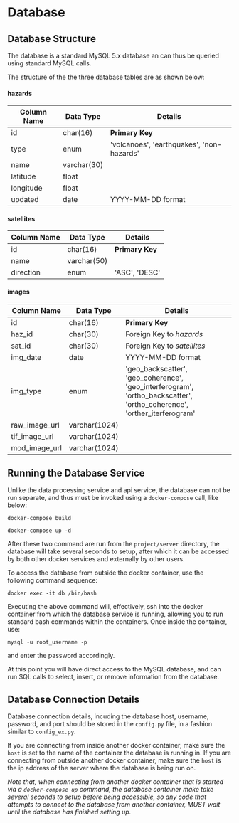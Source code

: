 # Database

Database Structure
------------------
The database is a standard MySQL 5.x database an can thus be queried using standard MySQL calls.

The structure of the the three database tables are as shown below:

#### hazards
| Column Name  	|  Data Type 	| Details
|---	        |---	        |---
| id  	        | char(16) 	    | **Primary Key**
| type 	        | enum 	        | 'volcanoes', 'earthquakes', 'non-hazards'
| name 	        | varchar(30) 	|
| latitude 	    | float 	    |
| longitude	    | float 	    |
| updated       | date          | YYYY-MM-DD format

#### satellites
| Column Name  	|  Data Type 	| Details
|---	        |---	        |---
| id  	        | char(16) 	    | **Primary Key**
| name 	        | varchar(50) 	|
| direction     | enum          | 'ASC', 'DESC'

#### images
| Column Name  	    |  Data Type 	| Details
|---	            |---	        |---
| id  	            | char(16) 	    | **Primary Key**
| haz_id            | char(30) 	    | Foreign Key to _hazards_
| sat_id 	        | char(30) 	    | Foreign Key to _satellites_
| img_date 	        | date 	        | YYYY-MM-DD format
| img_type	        | enum 	        | 'geo_backscatter', 'geo_coherence', 'geo_interferogram', 'ortho_backscatter', 'ortho_coherence', 'orther_iterferogram'
| raw_image_url     | varchar(1024) | 
| tif_image_url     | varchar(1024) |
| mod_image_url	    | varchar(1024) |

Running the Database Service
----------------------------

Unlike the data processing service and api service, the database can not be run separate, and thus must be invoked using a `docker-compose` call, like below:

`docker-compose build`

`docker-compose up -d`

After these two command are run from the `project/server` directory, the database will take several seconds to setup, after which it can be accessed by both other docker services and externally by other users.

To access the database from outside the docker container, use the following command sequence:

`docker exec -it db /bin/bash`

Executing the above command will, effectively, ssh into the docker container from which the database service is running, allowing you to run standard bash commands within the containers. Once inside the container, use:

`mysql -u root_username -p`

and enter the password accordingly. 

At this point you will have direct access to the MySQL database, and can run SQL calls to select, insert, or remove information from the database.

Database Connection Details
---------------------------- 

Database connection details, incuding the database host, username, password, and port should be stored in the `config.py` file, in a fashion similar to `config_ex.py`. 

If you are connecting from inside another docker container, make sure the `host` is set to the name of the container the database is running in. If you are connecting from outside another docker container, make sure the `host` is the ip address of the server where the database is being run on.

_Note that, when connecting from another docker container that is started via a `docker-compose up` command, the database container make take several seconds to setup before being accessible, so any code that attempts to connect to the database from another container, MUST wait until the database has finished setting up._